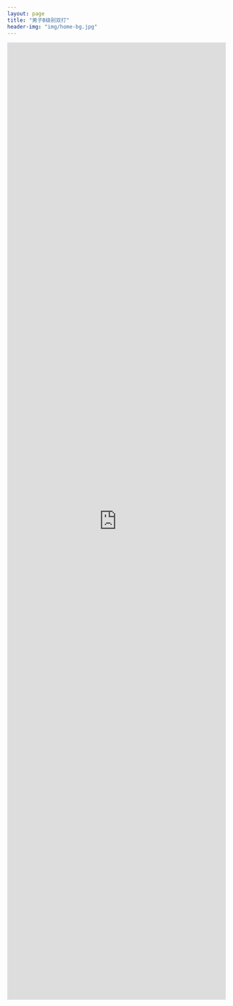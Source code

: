 ```yaml
---
layout: page
title: "男子B级别双打"
header-img: "img/home-bg.jpg"
---
```


<iframe src="http://actc.challonge.com/2017_double_b/module" width="100%" height="2200" frameborder="0" scrolling="auto" allowtransparency="true"></iframe>
